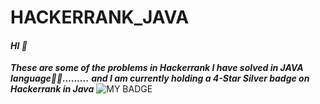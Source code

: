# HACKERRANK_JAVA
#### ***HI 👋***
***These are some of the problems in Hackerrank I have solved in JAVA language👨‍💻.........***
***and I am currently holding a 4-Star Silver badge on Hackerrank in Java***
![MY BADGE](https://media.licdn.com/dms/image/sync/D4D27AQHjeBAa7GW6-Q/articleshare-shrink_1280_800/0/1678801571243?e=1679407200&v=beta&t=I78tfo93Xab8IImxHjFD5GkncSysDFI84RH3I86CsyM)
